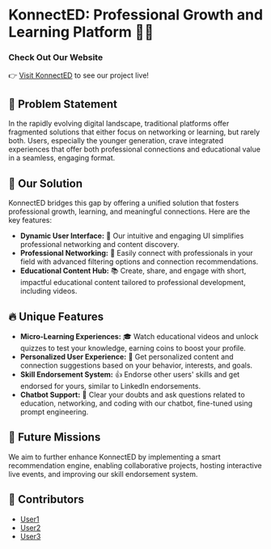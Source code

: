 
# KonnectED: Professional Growth and Learning Platform 🌱🚀

### Check Out Our Website
👉 [Visit KonnectED](website_link) to see our project live!

## 🎯 Problem Statement
In the rapidly evolving digital landscape, traditional platforms offer fragmented solutions that either focus on networking or learning, but rarely both. Users, especially the younger generation, crave integrated experiences that offer both professional connections and educational value in a seamless, engaging format.

## 🌟 Our Solution
KonnectED bridges this gap by offering a unified solution that fosters professional growth, learning, and meaningful connections. Here are the key features:

- **Dynamic User Interface:** 🎨 Our intuitive and engaging UI simplifies professional networking and content discovery.
- **Professional Networking:** 👥 Easily connect with professionals in your field with advanced filtering options and connection recommendations.
- **Educational Content Hub:** 📚 Create, share, and engage with short, impactful educational content tailored to professional development, including videos.

## 🔥 Unique Features
- **Micro-Learning Experiences:** 🎓 Watch educational videos and unlock quizzes to test your knowledge, earning coins to boost your profile.
- **Personalized User Experience:** 🧠 Get personalized content and connection suggestions based on your behavior, interests, and goals.
- **Skill Endorsement System:** 👍 Endorse other users' skills and get endorsed for yours, similar to LinkedIn endorsements.
- **Chatbot Support:** 💬 Clear your doubts and ask questions related to education, networking, and coding with our chatbot, fine-tuned using prompt engineering.

## 🚀 Future Missions
We aim to further enhance KonnectED by implementing a smart recommendation engine, enabling collaborative projects, hosting interactive live events, and improving our skill endorsement system.

## 🤝 Contributors
- [User1](profile_link)
- [User2](profile_link)
- [User3](profile_link)
